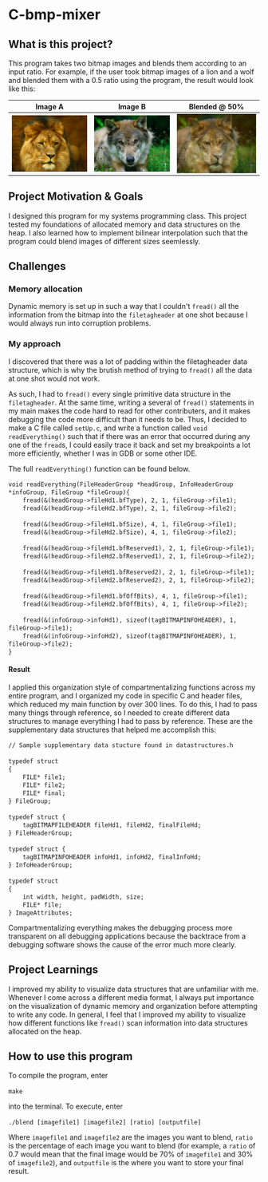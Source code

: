 # C-bmp-mixer

## What is this project?

This program takes two bitmap images and blends them according to an input ratio. For example, if the user took bitmap images of a lion and a wolf and blended them with a 0.5 ratio using the program, the result would look like this:


| Image A | Image B | Blended @ 50% |
|------|-------| ------ |
| <img src="https://github.com/krishnakalakkad/C-bmp-mixer/blob/master/lion.png?raw=true" align="center" width="300"> | <img src="https://github.com/krishnakalakkad/C-bmp-mixer/blob/master/wolf.png?raw=true" align="center" width="300"> | <img src="https://github.com/krishnakalakkad/C-bmp-mixer/blob/master/lolf.png?raw=true" align="center" width="300"> |


## Project Motivation & Goals

I designed this program for my systems programming class. This project tested my foundations of allocated memory and data structures on the heap. I also learned how to implement bilinear interpolation such that the program could blend images of different sizes seemlessly. 

## Challenges

### Memory allocation

Dynamic memory is set up in such a way that I couldn't `fread()` all the information from the bitmap into the `filetagheader` at one shot because I would always run into corruption problems.

### My approach

I discovered that there was a lot of padding within the filetagheader data structure, which is why the brutish method of trying to `fread()` all the data at one shot would not work. 

As such, I had to `fread()` every single primitive data structure in the `filetagheader`. At the same time, writing a several of `fread()` statements in my main makes the code hard to read for other contributers, and it makes debugging the code more difficult than it needs to be. Thus, I decided to make a C file called `setUp.c`, and write a function called `void readEverything()` such that if there was an error that occurred during any one of the `fread`s, I could easily trace it back and set my breakpoints a lot more efficiently, whether I was in GDB or some other IDE. 

The full `readEverything()` function can be found below.

```
void readEverything(FileHeaderGroup *headGroup, InfoHeaderGroup *infoGroup, FileGroup *fileGroup){
    fread(&(headGroup->fileHd1.bfType), 2, 1, fileGroup->file1);
	fread(&(headGroup->fileHd2.bfType), 2, 1, fileGroup->file2);
	
	fread(&(headGroup->fileHd1.bfSize), 4, 1, fileGroup->file1);
	fread(&(headGroup->fileHd2.bfSize), 4, 1, fileGroup->file2);

	fread(&(headGroup->fileHd1.bfReserved1), 2, 1, fileGroup->file1);
	fread(&(headGroup->fileHd2.bfReserved1), 2, 1, fileGroup->file2);

	fread(&(headGroup->fileHd1.bfReserved2), 2, 1, fileGroup->file1);
	fread(&(headGroup->fileHd2.bfReserved2), 2, 1, fileGroup->file2);

	fread(&(headGroup->fileHd1.bfOffBits), 4, 1, fileGroup->file1);
	fread(&(headGroup->fileHd2.bfOffBits), 4, 1, fileGroup->file2);

	fread(&(infoGroup->infoHd1), sizeof(tagBITMAPINFOHEADER), 1, fileGroup->file1);
	fread(&(infoGroup->infoHd2), sizeof(tagBITMAPINFOHEADER), 1, fileGroup->file2);
}
```

#### Result
I applied this organization style of compartmentalizing functions across my entire program, and I organized my code in specific C and header files, which reduced my main function by over 300 lines. To do this, I had to pass many things through reference, so I needed to create different data structures to manage everything I had to pass by reference. These are the supplementary data structures that helped me accomplish this:

```
// Sample supplementary data stucture found in datastructures.h

typedef struct
{
    FILE* file1;
    FILE* file2;
    FILE* final;
} FileGroup;

typedef struct {
    tagBITMAPFILEHEADER fileHd1, fileHd2, finalFileHd;
} FileHeaderGroup;

typedef struct {
    tagBITMAPINFOHEADER infoHd1, infoHd2, finalInfoHd;
} InfoHeaderGroup;

typedef struct
{
    int width, height, padWidth, size;
	FILE* file;
} ImageAttributes;

```


Compartmentalizing everything makes the debugging process more transparent on all debugging applications because the backtrace from a debugging software shows the cause of the error much more clearly.

## Project Learnings

I improved my ability to visualize data structures that are unfamiliar with me. Whenever I come across a different media format, I always put importance on the visualization of dynamic memory and organization before attempting to write any code. In general, I feel that I improved my ability to visualize how different functions like `fread()` scan information into data structures allocated on the heap. 

## How to use this program 

To compile the program, enter

`make`

into the terminal. To execute, enter

`./blend [imagefile1] [imagefile2] [ratio] [outputfile]`

Where `imagefile1` and `imagefile2` are the images you want to blend, `ratio` is the percentage of each image you want to blend (for example, a `ratio` of 0.7 would mean that the final image would be 70% of `imagefile1` and 30% of `imagefile2`),  and `outputfile` is the where you want to store your final result.

